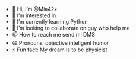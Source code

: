 - 👋 Hi, I’m @Mia42x
- 👀 I’m interested in 
- 🌱 I’m currently learning Python
- 💞️ I’m looking to collaborate on guy who help me 
- 📫 How to reach me send mi DMS
- 😄 Pronouns: objective inteligent humor 
- ⚡ Fun fact: My dream is to be physicist

<!---
Mia42x/Mia42x is a ✨ special ✨ repository because its `README.md` (this file) appears on your GitHub profile.
You can click the Preview link to take a look at your changes.
--->
